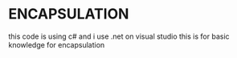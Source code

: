 # ENCAPSULATION
this code is using c# and i use .net on visual studio 
this is for basic knowledge for encapsulation
